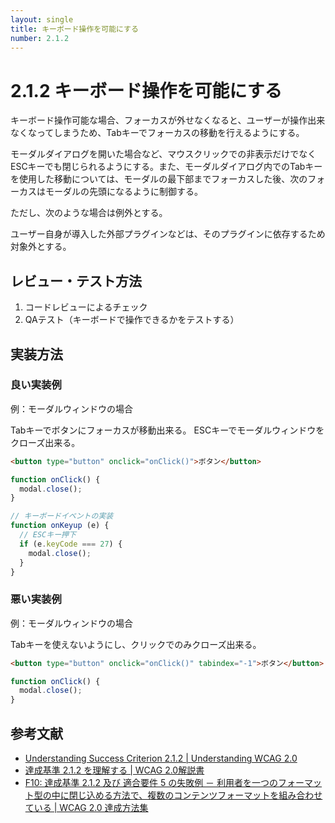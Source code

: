 ```yaml
---
layout: single
title: キーボード操作を可能にする
number: 2.1.2
---
```


# 2.1.2 キーボード操作を可能にする

キーボード操作可能な場合、フォーカスが外せなくなると、ユーザーが操作出来なくなってしまうため、Tabキーでフォーカスの移動を行えるようにする。

モーダルダイアログを開いた場合など、マウスクリックでの非表示だけでなくESCキーでも閉じられるようにする。また、モーダルダイアログ内でのTabキーを使用した移動については、モーダルの最下部までフォーカスした後、次のフォーカスはモーダルの先頭になるように制御する。

ただし、次のような場合は例外とする。

ユーザー自身が導入した外部プラグインなどは、そのプラグインに依存するため対象外とする。

## レビュー・テスト方法

1. コードレビューによるチェック
2. QAテスト（キーボードで操作できるかをテストする）

## 実装方法

### 良い実装例

例：モーダルウィンドウの場合

Tabキーでボタンにフォーカスが移動出来る。
ESCキーでモーダルウィンドウをクローズ出来る。

```html
<button type="button" onclick="onClick()">ボタン</button>
```

```javascript
function onClick() {
  modal.close();
}

// キーボードイベントの実装
function onKeyup (e) {
  // ESCキー押下
  if (e.keyCode === 27) {
    modal.close();
  }
}
```

### 悪い実装例

例：モーダルウィンドウの場合

Tabキーを使えないようにし、クリックでのみクローズ出来る。

```html
<button type="button" onclick="onClick()" tabindex="-1">ボタン</button>
```

```javascript
function onClick() {
  modal.close();
}
```

## 参考文献

- [Understanding Success Criterion 2.1.2 | Understanding WCAG 2.0](https://www.w3.org/TR/UNDERSTANDING-WCAG20/keyboard-operation-trapping.html)
- [達成基準 2.1.2 を理解する | WCAG 2.0解説書](https://waic.jp/docs/UNDERSTANDING-WCAG20/keyboard-operation-trapping.html)
- [F10: 達成基準 2.1.2 及び 適合要件 5 の失敗例 － 利用者を一つのフォーマット型の中に閉じ込める方法で、複数のコンテンツフォーマットを組み合わせている | WCAG 2.0 達成方法集](http://waic.jp/docs/WCAG-TECHS/F10.html)
